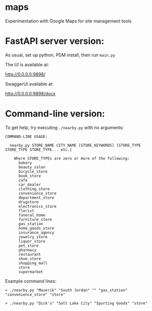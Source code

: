 # maps
Experimentation with Google Maps for site management tools

# FastAPI server version:

As usual, set up python, PDM install, then run `main.py`

The UI is available at:

http://0.0.0.0:9898/

SwaggerUI available at:

http://0.0.0.0:9898/docs



# Command-line version:

To get help, try executing `./nearby.py` with no arguments:

```
COMMAND-LINE USAGE:

  nearby.py STORE_NAME CITY_NAME [STORE_KEYWORDS] [STORE_TYPE STORE_TYPE STORE_TYPE... etc.]

    Where STORE_TYPEs are zero or more of the following: 
      bakery
      beauty_salon
      bicycle_store
      book_store
      cafe
      car_dealer
      clothing_store
      convenience_store
      department_store
      drugstore
      electronics_store
      florist
      funeral_home
      furniture_store
      gas_station
      home_goods_store
      insurance_agency
      jewelry_store
      liquor_store
      pet_store
      pharmacy
      restaurant
      shoe_store
      shopping_mall
      store
      supermarket

```
Example command lines:

```
> ./nearby.py "Maverik" "South Jordan" "" "gas_station" "convenience_store" "store"

> ./nearby.py "Dick's" "Salt Lake City" "Sporting Goods" "store"
```
